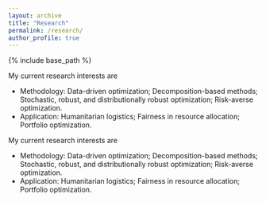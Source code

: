 ```yaml
---
layout: archive
title: "Research"
permalink: /research/
author_profile: true
---
```


{% include base_path %}

My current research interests are
* Methodology: Data-driven optimization; Decomposition-based methods; Stochastic, robust, and distributionally robust optimization; Risk-averse optimization.
* Application: Humanitarian logistics; Fairness in resource allocation; Portfolio optimization.

My current research interests are
* Methodology: Data-driven optimization; Decomposition-based methods; Stochastic, robust, and distributionally robust optimization; Risk-averse optimization.
* Application: Humanitarian logistics; Fairness in resource allocation; Portfolio optimization.

